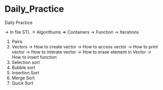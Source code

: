 # Daily_Practice
Daily Practice

-> In file STL 
   -> Algorithums
   => Containers
   -> Function
   -> Iterations



1. Pairs.
2. Vectors
           -> How to create vector
           -> How to access vector
           -> How to print vector
           -> How to interate vector
           -> How to erase element in Vector
           -> How to insert function
3. Selection sort
4. Bubble sort
5. Insertion Sort
6. Merge Sort
7. Quick Sort
